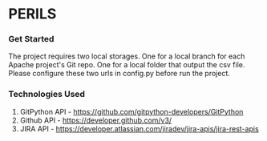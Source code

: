 # PERILS

### Get Started
The project requires two local storages. One for a local branch for each Apache project's Git repo. One for a local folder that output the csv file. Please configure these two urls in config.py before run the project.


### Technologies Used
1. GitPython API - https://github.com/gitpython-developers/GitPython
2. Github API - https://developer.github.com/v3/
3. JIRA API - https://developer.atlassian.com/jiradev/jira-apis/jira-rest-apis

